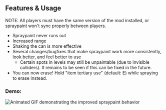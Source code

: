 ## Features & Usage
NOTE: All players must have the same version of the mod installed, or spraypaint won't sync properly between players.

- Spraypaint never runs out
- Increased range
- Shaking the can is more effective
- Several changes/bugfixes that make spraypaint work more consistently, look better, and feel better to use
	- Certain spots in levels may still be unpaintable (due to invisible colliders). It remains to be seen if this can be fixed in the future.
- You can now erase! Hold "item tertiary use" (default: E) while spraying to erase instead.

### Demo:  
![Animated GIF demonstrating the improved spraypaint behavior](https://i.postimg.cc/vT2ggQbF/spraypaint-demo.webp)